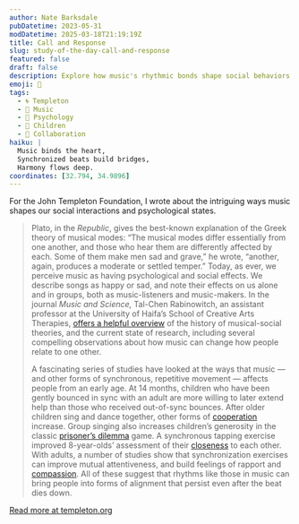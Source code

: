 ```yaml
---
author: Nate Barksdale
pubDatetime: 2023-05-31
modDatetime: 2025-03-18T21:19:19Z
title: Call and Response
slug: study-of-the-day-call-and-response
featured: false
draft: false
description: Explore how music's rhythmic bonds shape social behaviors and foster connections, from toddlers to adults.
emoji: 🎵
tags:
  - 🌀 Templeton
  - 🎵 Music
  - 🧠 Psychology
  - 👶 Children
  - 🤝 Collaboration
haiku: |
  Music binds the heart,  
  Synchronized beats build bridges,  
  Harmony flows deep.
coordinates: [32.794, 34.9896]
---
```


For the John Templeton Foundation, I wrote about the intriguing ways music shapes our social interactions and psychological states.

> Plato, in the *Republic*, gives the best-known explanation of the Greek theory of musical modes: “The musical modes differ essentially from one another, and those who hear them are differently affected by each. Some of them make men sad and grave,” he wrote, “another, again, produces a moderate or settled temper.” Today, as ever, we perceive music as having psychological and social effects. We describe songs as happy or sad, and note their effects on us alone and in groups, both as music-listeners and music-makers. In the journal *Music and Science,* Tal-Chen Rabinowitch, an assistant professor at the University of Haifa’s School of Creative Arts Therapies, [offers a helpful overview](https://journals.sagepub.com/doi/10.1177/2059204320939772#bibr37-2059204320939772) of the history of musical-social theories, and the current state of research, including several compelling observations about how music can change how people relate to one other.
>
> A fascinating series of studies have looked at the ways that music — and other forms of synchronous, repetitive movement — affects people from an early age. At 14 months, children who have been gently bounced in sync with an adult are more willing to later extend help than those who received out-of-sync bounces. After older children sing and dance together, other forms of [cooperation](https://www.sciencedirect.com/science/article/pii/S1090513810000462) increase. Group singing also increases children’s generosity in the classic [prisoner’s dilemma](https://econtent.hogrefe.com/doi/abs/10.1027/1864-9335/a000282?journalCode=zsp) game. A synchronous tapping exercise improved 8-year-olds’ assessment of their [closeness](https://journals.plos.org/plosone/article?id=10.1371/journal.pone.0120878) to each other. With adults, a number of studies show that synchronization exercises can improve mutual attentiveness, and build feelings of rapport and [compassion](https://psycnet.apa.org/record/2011-07236-006). All of these suggest that rhythms like those in music can bring people into forms of alignment that persist even after the beat dies down.

[Read more at templeton.org](https://www.templeton.org/news/call-and-response)
